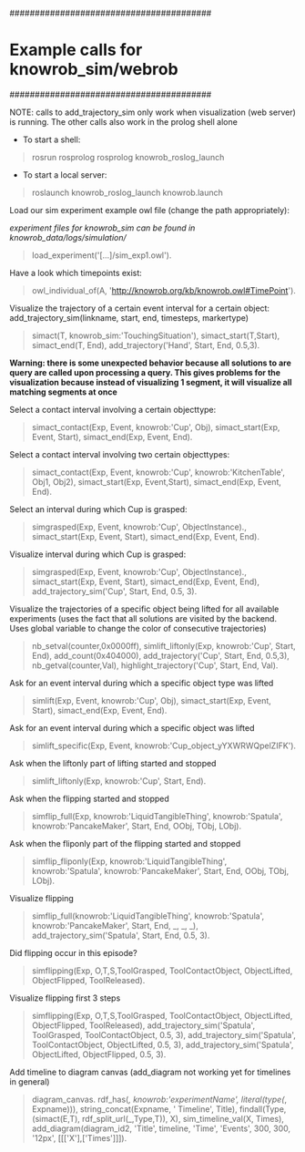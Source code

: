 ########################################
# Example calls for knowrob_sim/webrob #
########################################

NOTE: calls to add_trajectory_sim only work when visualization (web server) is running. The other calls also work in the prolog shell alone

- To start a shell: 
>rosrun rosprolog rosprolog knowrob_roslog_launch

- To start a local server: 
>roslaunch knowrob_roslog_launch knowrob.launch 

Load our sim experiment example owl file (change the path appropriately):

*experiment files for knowrob_sim can be found in knowrob_data/logs/simulation/*
>load_experiment('[...]/sim_exp1.owl').

Have a look which timepoints exist:
>owl_individual_of(A, 'http://knowrob.org/kb/knowrob.owl#TimePoint').

Visualize the trajectory of a certain event interval for a certain object:
add_trajectory_sim(linkname, start, end, timesteps, markertype) 
>simact(T, knowrob_sim:'TouchingSituation'), simact_start(T,Start), simact_end(T, End), add_trajectory('Hand', Start, End, 0.5,3).

**Warning: there is some unexpected behavior because all solutions to are query are called upon processing a query. This gives problems for the visualization because instead of visualizing 1 segment, it will visualize all matching segments at once**

Select a contact interval involving a certain objecttype:
>simact_contact(Exp, Event, knowrob:'Cup', Obj), simact_start(Exp, Event, Start), simact_end(Exp, Event, End).

Select a contact interval involving two certain objecttypes:
>simact_contact(Exp, Event, knowrob:'Cup', knowrob:'KitchenTable', Obj1, Obj2), simact_start(Exp, Event,Start), simact_end(Exp, Event, End).

Select an interval during which Cup is grasped:
>simgrasped(Exp, Event, knowrob:'Cup', ObjectInstance)., simact_start(Exp, Event, Start), simact_end(Exp, Event, End).

Visualize interval during which Cup is grasped:
>simgrasped(Exp, Event, knowrob:'Cup', ObjectInstance)., simact_start(Exp, Event, Start), simact_end(Exp, Event, End), add_trajectory_sim('Cup', Start, End, 0.5, 3).

Visualize the trajectories of a specific object being lifted for all available experiments (uses the fact that all solutions are visited by the backend. Uses global variable to change the color of consecutive trajectories)
> nb_setval(counter,0x0000ff), simlift_liftonly(Exp, knowrob:'Cup', Start, End), add_count(0x404000), add_trajectory('Cup', Start, End, 0.5,3), nb_getval(counter,Val), highlight_trajectory('Cup', Start, End, Val).

Ask for an event interval during which a specific object type was lifted
>simlift(Exp, Event, knowrob:'Cup', Obj), simact_start(Exp, Event, Start), simact_end(Exp, Event, End).

Ask for an event interval during which a specific object was lifted
>simlift_specific(Exp, Event, knowrob:'Cup_object_yYXWRWQpelZIFK').

Ask when the liftonly part of lifting started and stopped
>simlift_liftonly(Exp, knowrob:'Cup', Start, End).

Ask when the flipping started and stopped
>simflip_full(Exp, knowrob:'LiquidTangibleThing', knowrob:'Spatula', knowrob:'PancakeMaker', Start, End, OObj, TObj, LObj).

Ask when the fliponly part of the flipping started and stopped
>simflip_fliponly(Exp, knowrob:'LiquidTangibleThing', knowrob:'Spatula', knowrob:'PancakeMaker', Start, End, OObj, TObj, LObj).

Visualize flipping
>simflip_full(knowrob:'LiquidTangibleThing', knowrob:'Spatula', knowrob:'PancakeMaker', Start, End, _, _, _), add_trajectory_sim('Spatula', Start, End, 0.5, 3).

Did flipping occur in this episode?
>simflipping(Exp, O,T,S,ToolGrasped, ToolContactObject, ObjectLifted, ObjectFlipped, ToolReleased).

Visualize flipping first 3 steps
>simflipping(Exp, O,T,S,ToolGrasped, ToolContactObject, ObjectLifted, ObjectFlipped, ToolReleased), add_trajectory_sim('Spatula', ToolGrasped, ToolContactObject, 0.5, 3), add_trajectory_sim('Spatula', ToolContactObject, ObjectLifted, 0.5, 3), add_trajectory_sim('Spatula', ObjectLifted, ObjectFlipped, 0.5, 3).

Add timeline to diagram canvas (add_diagram not working yet for timelines in general)
>diagram_canvas.
>rdf_has(_, knowrob:'experimentName', literal(type(_, Expname))), string_concat(Expname, ' Timeline', Title), findall(Type, (simact(E,T), rdf_split_url(_,Type,T)), X), sim_timeline_val(X, Times), add_diagram(diagram_id2, 'Title', timeline, 'Time', 'Events', 300, 300, '12px', [[['X'],['Times']]]).